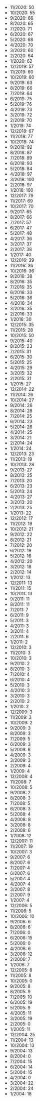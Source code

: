 *  11/2020: 50
*  10/2020: 55
*  9/2020: 66
*  8/2020: 65
*  7/2020: 71
*  6/2020: 67
*  5/2020: 68
*  4/2020: 70
*  3/2020: 60
*  2/2020: 64
*  1/2020: 62
*  12/2019: 57
*  11/2019: 60
*  10/2019: 60
*  9/2019: 63
*  8/2019: 66
*  7/2019: 64
*  6/2019: 75
*  5/2019: 76
*  4/2019: 73
*  3/2019: 72
*  2/2019: 70
*  1/2019: 74
*  12/2018: 67
*  11/2018: 77
*  10/2018: 74
*  9/2018: 92
*  8/2018: 87
*  7/2018: 89
*  6/2018: 93
*  5/2018: 84
*  4/2018: 97
*  3/2018: 100
*  2/2018: 97
*  1/2018: 100
*  12/2017: 79
*  11/2017: 69
*  10/2017: 70
*  9/2017: 65
*  8/2017: 66
*  7/2017: 57
*  6/2017: 47
*  5/2017: 48
*  4/2017: 36
*  3/2017: 37
*  2/2017: 38
*  1/2017: 40
*  12/2016: 39
*  11/2016: 36
*  10/2016: 36
*  9/2016: 38
*  8/2016: 35
*  7/2016: 35
*  6/2016: 33
*  5/2016: 36
*  4/2016: 34
*  3/2016: 35
*  2/2016: 33
*  1/2016: 30
*  12/2015: 35
*  11/2015: 28
*  10/2015: 50
*  9/2015: 40
*  8/2015: 23
*  7/2015: 31
*  6/2015: 30
*  5/2015: 25
*  4/2015: 29
*  3/2015: 32
*  2/2015: 31
*  1/2015: 27
*  12/2014: 22
*  11/2014: 26
*  10/2014: 27
*  9/2014: 26
*  8/2014: 28
*  7/2014: 25
*  6/2014: 23
*  5/2014: 26
*  4/2014: 25
*  3/2014: 21
*  2/2014: 24
*  1/2014: 24
*  12/2013: 23
*  11/2013: 19
*  10/2013: 28
*  9/2013: 27
*  8/2013: 25
*  7/2013: 20
*  6/2013: 23
*  5/2013: 24
*  4/2013: 27
*  3/2013: 20
*  2/2013: 25
*  1/2013: 22
*  12/2012: 17
*  11/2012: 19
*  10/2012: 21
*  9/2012: 22
*  8/2012: 21
*  7/2012: 20
*  6/2012: 19
*  5/2012: 16
*  4/2012: 20
*  3/2012: 18
*  2/2012: 14
*  1/2012: 13
*  12/2011: 13
*  11/2011: 15
*  10/2011: 13
*  9/2011: 11
*  8/2011: 11
*  7/2011: 7
*  6/2011: 9
*  5/2011: 3
*  4/2011: 3
*  3/2011: 4
*  2/2011: 6
*  1/2011: 2
*  12/2010: 3
*  11/2010: 3
*  10/2010: 3
*  9/2010: 2
*  8/2010: 3
*  7/2010: 4
*  6/2010: 4
*  5/2010: 3
*  4/2010: 3
*  3/2010: 3
*  2/2010: 2
*  1/2010: 2
*  12/2009: 3
*  11/2009: 3
*  10/2009: 2
*  9/2009: 3
*  8/2009: 3
*  7/2009: 5
*  6/2009: 3
*  5/2009: 6
*  4/2009: 3
*  3/2009: 3
*  2/2009: 4
*  1/2009: 4
*  12/2008: 4
*  11/2008: 7
*  10/2008: 5
*  9/2008: 2
*  8/2008: 3
*  7/2008: 5
*  6/2008: 3
*  5/2008: 4
*  4/2008: 8
*  3/2008: 8
*  2/2008: 6
*  1/2008: 12
*  12/2007: 11
*  11/2007: 19
*  10/2007: 3
*  9/2007: 6
*  8/2007: 6
*  7/2007: 4
*  6/2007: 6
*  5/2007: 4
*  4/2007: 4
*  3/2007: 8
*  2/2007: 9
*  1/2007: 4
*  12/2006: 5
*  11/2006: 5
*  10/2006: 10
*  9/2006: 6
*  8/2006: 6
*  7/2006: 0
*  6/2006: 15
*  5/2006: 0
*  4/2006: 6
*  3/2006: 12
*  2/2006: 7
*  1/2006: 7
*  12/2005: 8
*  11/2005: 8
*  10/2005: 0
*  9/2005: 8
*  8/2005: 9
*  7/2005: 10
*  6/2005: 19
*  5/2005: 9
*  4/2005: 11
*  3/2005: 19
*  2/2005: 0
*  1/2005: 11
*  12/2004: 25
*  11/2004: 13
*  10/2004: 13
*  9/2004: 13
*  8/2004: 0
*  7/2004: 15
*  6/2004: 14
*  5/2004: 15
*  4/2004: 0
*  3/2004: 22
*  2/2004: 24
*  1/2004: 18